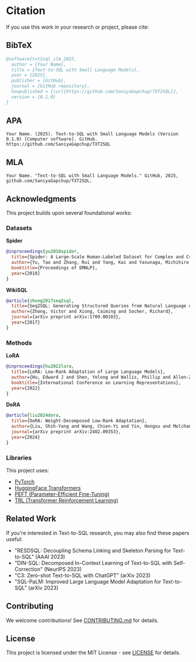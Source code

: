 # Citation

If you use this work in your research or project, please cite:

## BibTeX

```bibtex
@software{txt2sql_slm_2025,
  author = {Your Name},
  title = {Text-to-SQL with Small Language Models},
  year = {2025},
  publisher = {GitHub},
  journal = {GitHub repository},
  howpublished = {\url{https://github.com/SaniyaGapchup/TXT2SQL}},
  version = {0.1.0}
}
```

## APA

```
Your Name. (2025). Text-to-SQL with Small Language Models (Version 0.1.0) [Computer software]. GitHub. https://github.com/SaniyaGapchup/TXT2SQL
```

## MLA

```
Your Name. "Text-to-SQL with Small Language Models." GitHub, 2025, github.com/SaniyaGapchup/TXT2SQL.
```

## Acknowledgments

This project builds upon several foundational works:

### Datasets

**Spider**
```bibtex
@inproceedings{yu2018spider,
  title={Spider: A Large-Scale Human-Labeled Dataset for Complex and Cross-Domain Semantic Parsing and Text-to-SQL Task},
  author={Yu, Tao and Zhang, Rui and Yang, Kai and Yasunaga, Michihiro and Wang, Dongxu and Li, Zifan and Ma, James and Li, Irene and Yao, Qingning and Roman, Shanelle and others},
  booktitle={Proceedings of EMNLP},
  year={2018}
}
```

**WikiSQL**
```bibtex
@article{zhong2017seq2sql,
  title={Seq2SQL: Generating Structured Queries from Natural Language using Reinforcement Learning},
  author={Zhong, Victor and Xiong, Caiming and Socher, Richard},
  journal={arXiv preprint arXiv:1709.00103},
  year={2017}
}
```

### Methods

**LoRA**
```bibtex
@inproceedings{hu2022lora,
  title={LoRA: Low-Rank Adaptation of Large Language Models},
  author={Hu, Edward J and Shen, Yelong and Wallis, Phillip and Allen-Zhu, Zeyuan and Li, Yuanzhi and Wang, Shean and Wang, Lu and Chen, Weizhu},
  booktitle={International Conference on Learning Representations},
  year={2022}
}
```

**DoRA**
```bibtex
@article{liu2024dora,
  title={DoRA: Weight-Decomposed Low-Rank Adaptation},
  author={Liu, Shih-Yang and Wang, Chien-Yi and Yin, Hongxu and Molchanov, Pavlo and Wang, Yu-Chiang Frank and Chao, Wei-Lun and Kautz, Jan},
  journal={arXiv preprint arXiv:2402.09353},
  year={2024}
}
```

### Libraries

This project uses:
- [PyTorch](https://pytorch.org/)
- [HuggingFace Transformers](https://huggingface.co/docs/transformers)
- [PEFT (Parameter-Efficient Fine-Tuning)](https://github.com/huggingface/peft)
- [TRL (Transformer Reinforcement Learning)](https://github.com/huggingface/trl)

## Related Work

If you're interested in Text-to-SQL research, you may also find these papers useful:

- "RESDSQL: Decoupling Schema Linking and Skeleton Parsing for Text-to-SQL" (AAAI 2023)
- "DIN-SQL: Decomposed In-Context Learning of Text-to-SQL with Self-Correction" (NeurIPS 2023)
- "C3: Zero-shot Text-to-SQL with ChatGPT" (arXiv 2023)
- "SQL-PaLM: Improved Large Language Model Adaptation for Text-to-SQL" (arXiv 2023)

## Contributing

We welcome contributions! See [CONTRIBUTING.md](CONTRIBUTING.md) for details.

## License

This project is licensed under the MIT License - see [LICENSE](LICENSE) for details.
